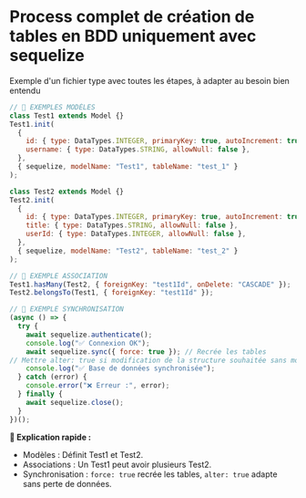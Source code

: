 # Process complet de création de tables en BDD uniquement avec sequelize

Exemple d'un fichier type avec toutes les étapes, à adapter au besoin bien entendu

```js
// 📌 EXEMPLES MODÈLES
class Test1 extends Model {}
Test1.init(
  {
    id: { type: DataTypes.INTEGER, primaryKey: true, autoIncrement: true },
    username: { type: DataTypes.STRING, allowNull: false },
  },
  { sequelize, modelName: "Test1", tableName: "test_1" }
);

class Test2 extends Model {}
Test2.init(
  {
    id: { type: DataTypes.INTEGER, primaryKey: true, autoIncrement: true },
    title: { type: DataTypes.STRING, allowNull: false },
    userId: { type: DataTypes.INTEGER, allowNull: false },
  },
  { sequelize, modelName: "Test2", tableName: "test_2" }
);

// 📌 EXEMPLE ASSOCIATION
Test1.hasMany(Test2, { foreignKey: "test1Id", onDelete: "CASCADE" });
Test2.belongsTo(Test1, { foreignKey: "test1Id" });

// 📌 EXEMPLE SYNCHRONISATION
(async () => {
  try {
    await sequelize.authenticate();
    console.log("✅ Connexion OK");
    await sequelize.sync({ force: true }); // Recrée les tables
// Mettre alter: true si modification de la structure souhaitée sans modification des données
    console.log("✅ Base de données synchronisée");
  } catch (error) {
    console.error("❌ Erreur :", error);
  } finally {
    await sequelize.close();
  }
})();
```
**🔹 Explication rapide :**

- Modèles : Définit Test1 et Test2.
- Associations : Un Test1 peut avoir plusieurs Test2.
- Synchronisation : `force: true` recrée les tables, `alter: true` adapte sans perte de données.

